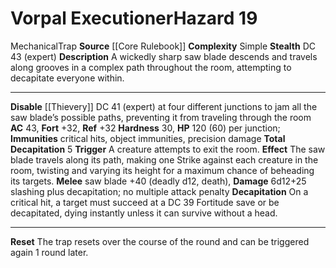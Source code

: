 ﻿---
ac: '43'
all_resistance: null
complexity: Simple
element: null
fortitude: '+32'
hardness: '30'
hazard_type: Trap
hp: 120 (60) per junction
id: '17'
immunity:
- critical hits
- object immunities
- precision damage
level: '19'
name: Vorpal Executioner
rarity: Common
reflex: '+32'
resistance: null
school: null
source: '[[DATABASE/source/Core Rulebook|Core Rulebook]]'
trait:
- '[[DATABASE/trait/Mechanical|Mechanical]]'
- '[[DATABASE/trait/Trap|Trap]]'
type: Hazard
weakness: null
will: null

---
# Vorpal Executioner<span class="item-type">Hazard 19</span>

<span class="item-trait">Mechanical</span><span class="item-trait">Trap</span>
**Source** [[Core Rulebook]] 
**Complexity** Simple
**Stealth** DC 43 (expert)
**Description** A wickedly sharp saw blade descends and travels along grooves in a complex path throughout the room, attempting to decapitate everyone within.

---
**Disable** [[Thievery]] DC 41 (expert) at four different junctions to jam all the saw blade’s possible paths, preventing it from traveling through the room
**AC** 43, **Fort** +32, **Ref** +32
**Hardness** 30, **HP** 120 (60) per junction; **Immunities** critical hits, object immunities, precision damage
**Total Decapitation** <span class="action-icon">5</span> **Trigger** A creature attempts to exit the room. **Effect** The saw blade travels along its path, making one Strike against each creature in the room, twisting and varying its height for a maximum chance of beheading its targets.
 **Melee** saw blade +40 (deadly d12, death), **Damage** 6d12+25 slashing plus decapitation; no multiple attack penalty
 **Decapitation** On a critical hit, a target must succeed at a DC 39 Fortitude save or be decapitated, dying instantly unless it can survive without a head.

---
**Reset** The trap resets over the course of the round and can be triggered again 1 round later.